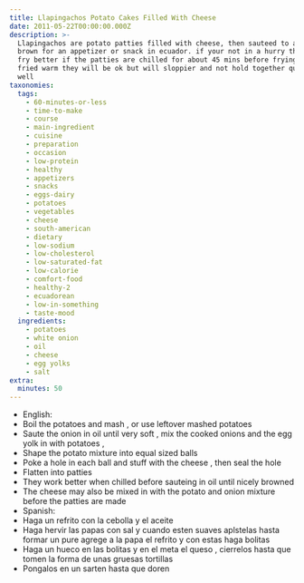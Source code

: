 ```yaml
---
title: Llapingachos Potato Cakes Filled With Cheese
date: 2011-05-22T00:00:00.000Z
description: >-
  Llapingachos are potato patties filled with cheese, then sauteed to a golden
  brown for an appetizer or snack in ecuador. if your not in a hurry they will
  fry better if the patties are chilled for about 45 mins before frying. when
  fried warm they will be ok but will sloppier and not hold together quite as
  well
taxonomies:
  tags:
    - 60-minutes-or-less
    - time-to-make
    - course
    - main-ingredient
    - cuisine
    - preparation
    - occasion
    - low-protein
    - healthy
    - appetizers
    - snacks
    - eggs-dairy
    - potatoes
    - vegetables
    - cheese
    - south-american
    - dietary
    - low-sodium
    - low-cholesterol
    - low-saturated-fat
    - low-calorie
    - comfort-food
    - healthy-2
    - ecuadorean
    - low-in-something
    - taste-mood
  ingredients:
    - potatoes
    - white onion
    - oil
    - cheese
    - egg yolks
    - salt
extra:
  minutes: 50
---
```

 - English:
 - Boil the potatoes and mash , or use leftover mashed potatoes
 - Saute the onion in oil until very soft , mix the cooked onions and the egg yolk in with potatoes ,
 - Shape the potato mixture into equal sized balls
 - Poke a hole in each ball and stuff with the cheese , then seal the hole
 - Flatten into patties
 - They work better when chilled before sauteing in oil until nicely browned
 - The cheese may also be mixed in with the potato and onion mixture before the patties are made
 - Spanish:
 - Haga un refrito con la cebolla y el aceite
 - Haga hervir las papas con sal y cuando esten suaves aplstelas hasta formar un pure agrege a la papa el refrito y con estas haga bolitas
 - Haga un hueco en las bolitas y en el meta el queso , cierrelos hasta que tomen la forma de unas gruesas tortillas
 - Pongalos en un sarten hasta que doren
